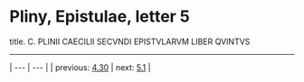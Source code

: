 # Pliny, Epistulae, letter 5

title. C. PLINII CAECILII SECVNDI EPISTVLARVM LIBER QVINTVS



---

| --- | --- |
| previous: [4.30](../4.30/) | next: [5.1](../5.1/) |